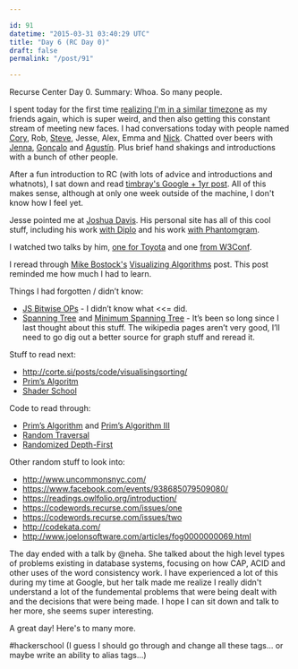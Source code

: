 ```yaml
---

id: 91
datetime: "2015-03-31 03:40:29 UTC"
title: "Day 6 (RC Day 0)"
draft: false
permalink: "/post/91"

---
```


Recurse Center Day 0. Summary: Whoa. So many people. 

I spent today for the first time [realizing I'm in a similar timezone](https://twitter.com/icco/status/582578688329404417) as my friends again, which is super weird, and then also getting this constant stream of meeting new faces. I had conversations today with people named [Cory](https://twitter.com/corydominguez), Rob, [Steve](https://twitter.com/ifosteve), Jesse, Alex, Emma and [Nick](https://twitter.com/nicholasbs). Chatted over beers with [Jenna](http://twitter.com/zeigenvector), [Gonçalo](https://twitter.com/gnclmorais) and [Agustín](https://twitter.com/agustinbenassi). Plus brief hand shakings and introductions with a bunch of other people.

After a fun introduction to RC (with lots of advice and introductions and whatnots), I sat down and read [timbray's Google + 1yr post](https://www.tbray.org/ongoing/When/201x/2015/03/29/Anniversaries). All of this makes sense, although at only one week outside of the machine, I don't know how I feel yet.

Jesse pointed me at [Joshua Davis](http://www.joshuadavis.com/). His personal site has all of this cool stuff, including his work [with Diplo](https://vimeo.com/93623889) and his work [with Phantomgram](https://vimeo.com/89801609).

I watched two talks by him, [one for Toyota](https://youtu.be/-iKkEpW0N5Q) and one [from W3Conf](https://youtu.be/LJS4fBjdPM4).

I reread through [Mike Bostock's](http://bost.ocks.org/mike/) [Visualizing Algorithms](http://bost.ocks.org/mike/algorithms/) post. This post reminded me how much I had to learn.

Things I had forgotten / didn’t know:

 - [JS Bitwise OPs](https://developer.mozilla.org/en-US/docs/Web/JavaScript/Reference/Operators/Bitwise_Operators) - I didn’t know what <<= did.
 - [Spanning Tree](https://en.wikipedia.org/wiki/Spanning_tree) and [Minimum Spanning Tree](https://en.wikipedia.org/wiki/Minimum_spanning_tree) - It’s been so long since I last thought about this stuff. The wikipedia pages aren’t very good, I’ll need to go dig out a better source for graph stuff and reread it.

Stuff to read next:

 - http://corte.si/posts/code/visualisingsorting/
 - [Prim’s Algoritm](https://en.wikipedia.org/wiki/Prim%!s_algorithm)
 - [Shader School](https://github.com/stackgl/shader-school)

Code to read through:

 - [Prim’s Algorithm](http://bl.ocks.org/mbostock/11159599) and [Prim’s Algorithm III](http://bl.ocks.org/mbostock/11377353)
 - [Random Traversal](http://bl.ocks.org/mbostock/70a28267db0354261476)
 - [Randomized Depth-First](http://bl.ocks.org/mbostock/1ef3b1fb9eb35ca8ffff)

Other random stuff to look into:

 - http://www.uncommonsnyc.com/
 - https://www.facebook.com/events/938685079509080/
 - https://readings.owlfolio.org/introduction/
 - https://codewords.recurse.com/issues/one
 - https://codewords.recurse.com/issues/two
 - http://codekata.com/
 - http://www.joelonsoftware.com/articles/fog0000000069.html

The day ended with a talk by @neha. She talked about the high level types of problems existing in database systems, focusing on how CAP, ACID and other uses of the word consistency work. I have experienced a lot of this during my time at Google, but her talk made me realize I really didn't understand a lot of the fundemental problems that were being dealt with and the decisions that were being made. I hope I can sit down and talk to her more, she seems super interesting.

A great day! Here's to many more.

#hackerschool (I guess I should go through and change all these tags... or maybe write an ability to alias tags...)

